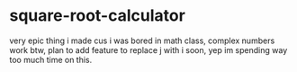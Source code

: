 # square-root-calculator
very epic thing i made cus i was bored in math class, complex numbers work btw, plan to add feature to replace j with i soon, yep im spending way too much time on this. 
